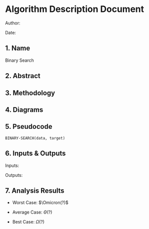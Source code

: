 # Algorithm Description Document

Author: 

Date: 

## 1. Name
Binary Search

## 2. Abstract

## 3. Methodology

## 4. Diagrams

## 5. Pseudocode

```
BINARY-SEARCH(data, target)

```

## 6. Inputs & Outputs

Inputs:

Outputs:

## 7. Analysis Results

* Worst Case: $\Omicron(?)$

* Average Case: $\Theta(?)$

* Best Case: $\Omega(?)$
